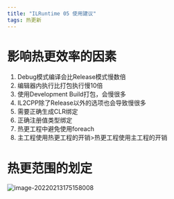 ```yaml
---
title: "ILRuntime 05 使用建议"
tags: 热更新
---
```


# 影响热更效率的因素

1. Debug模式编译会比Release模式慢数倍
2. 编辑器内执行比打包执行慢10倍
3. 使用Development Build打包，会慢很多
4. IL2CPP除了Release以外的选项也会导致慢很多
5. 需要正确生成CLR绑定
6. 正确注册值类型绑定
7. 热更工程中避免使用foreach
8. 主工程使用热更工程的开销>热更工程使用主工程的开销

# 热更范围的划定

![image-20220213175158008](https://cdn.jsdelivr.net/gh/Gasskin/CloudImg/img/202202131752129.png)